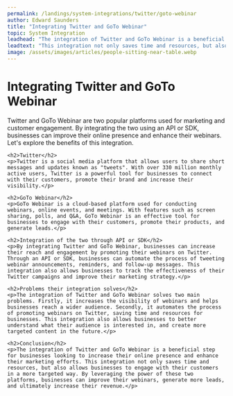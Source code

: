 ```yaml
---
permalink: /landings/system-integrations/twitter/goto-webinar
author: Edward Saunders
title: "Integrating Twitter and GoTo Webinar"
topic: System Integration
leadhead: "The integration of Twitter and GoTo Webinar is a beneficial step for businesses looking to increase their online presence and enhance their marketing efforts"
leadtext: "This integration not only saves time and resources, but also allows businesses to engage with their customers in a more targeted way. By leveraging the power of these two platforms, businesses can improve their webinars, generate more leads, and ultimately increase their revenue."
image: /assets/images/articles/people-sitting-near-table.webp
---
```

<div class="arttext">	<h1>Integrating Twitter and GoTo Webinar</h1>
	<p>Twitter and GoTo Webinar are two popular platforms used for marketing and customer engagement. By integrating the two using an API or SDK, businesses can improve their online presence and enhance their webinars. Let's explore the benefits of this integration.</p>

	<h2>Twitter</h2>
	<p>Twitter is a social media platform that allows users to share short messages and updates known as "tweets". With over 330 million monthly active users, Twitter is a powerful tool for businesses to connect with their customers, promote their brand and increase their visibility.</p>

	<h2>GoTo Webinar</h2>
	<p>GoTo Webinar is a cloud-based platform used for conducting webinars, online events, and meetings. With features such as screen sharing, polls, and Q&A, GoTo Webinar is an effective tool for businesses to engage with their customers, promote their products, and generate leads.</p>

	<h2>Integration of the two through API or SDK</h2>
	<p>By integrating Twitter and GoTo Webinar, businesses can increase their reach and engagement by promoting their webinars on Twitter. Through an API or SDK, businesses can automate the process of tweeting webinar announcements, reminders, and follow-up messages. This integration also allows businesses to track the effectiveness of their Twitter campaigns and improve their marketing strategy.</p>

	<h2>Problems their integration solves</h2>
	<p>The integration of Twitter and GoTo Webinar solves two main problems. Firstly, it increases the visibility of webinars and helps businesses reach a wider audience. Secondly, it automates the process of promoting webinars on Twitter, saving time and resources for businesses. This integration also allows businesses to better understand what their audience is interested in, and create more targeted content in the future.</p>

	<h2>Conclusion</h2>
	<p>The integration of Twitter and GoTo Webinar is a beneficial step for businesses looking to increase their online presence and enhance their marketing efforts. This integration not only saves time and resources, but also allows businesses to engage with their customers in a more targeted way. By leveraging the power of these two platforms, businesses can improve their webinars, generate more leads, and ultimately increase their revenue.</p>
</div>